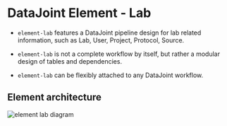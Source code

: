 # DataJoint Element - Lab

+ `element-lab` features a DataJoint pipeline design for lab related information, such as Lab, User, Project, Protocol, Source.

+ `element-lab` is not a complete workflow by itself, but rather a modular design of tables and dependencies. 

+ `element-lab` can be flexibly attached to any DataJoint workflow.


## Element architecture

![element lab diagram](https://raw.githubusercontent.com/datajoint/element-lab/d222f673e590979a92ff815adb880f474eed338e/images/lab_diagram.svg)

